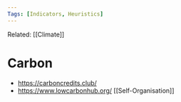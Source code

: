 ```yaml
---
Tags: [Indicators, Heuristics]
---
```

Related: [[Climate]]
# Carbon
- https://carboncredits.club/
- https://www.lowcarbonhub.org/ [[Self-Organisation]]
